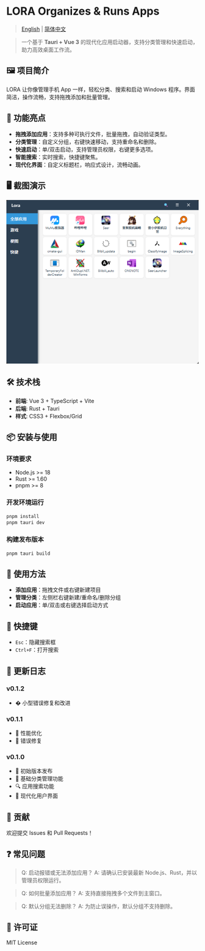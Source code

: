 # LORA Organizes & Runs Apps

> [English](./README.md) | [简体中文](./README.zh-CN.md)

> 一个基于 **Tauri + Vue 3** 的现代化应用启动器，支持分类管理和快速启动，助力高效桌面工作流。

## 🖼️ 项目简介

LORA 让你像管理手机 App 一样，轻松分类、搜索和启动 Windows 程序。界面简洁，操作流畅，支持拖拽添加和批量管理。

## 🚀 功能亮点

- **拖拽添加应用**：支持多种可执行文件，批量拖拽，自动验证类型。
- **分类管理**：自定义分组，右键快速移动，支持重命名和删除。
- **快速启动**：单/双击启动，支持管理员权限，右键更多选项。
- **智能搜索**：实时搜索，快捷键聚焦。
- **现代化界面**：自定义标题栏，响应式设计，流畅动画。

## 🖥️ 截图演示

![Screenshot](image/README/1756392629877.png)

## 🛠️ 技术栈

- **前端**: Vue 3 + TypeScript + Vite
- **后端**: Rust + Tauri
- **样式**: CSS3 + Flexbox/Grid

## 📦 安装与使用

### 环境要求

- Node.js >= 18
- Rust >= 1.60
- pnpm >= 8

### 开发环境运行

```bash
pnpm install
pnpm tauri dev
```

### 构建发布版本

```bash
pnpm tauri build
```

## 🎯 使用方法

- **添加应用**：拖拽文件或右键新建项目
- **管理分类**：左侧栏右键新建/重命名/删除分组
- **启动应用**：单/双击或右键选择启动方式

## 🔧 快捷键

- `Esc`：隐藏搜索框
- `Ctrl+F`：打开搜索

## 📝 更新日志

### v0.1.2

- � 小型错误修复和改进

### v0.1.1

- 🔧 性能优化
- 🐞 错误修复

### v0.1.0

- 🎉 初始版本发布
- 📁 基础分类管理功能
- 🔍 应用搜索功能
- 🎨 现代化用户界面

## 🤝 贡献

欢迎提交 Issues 和 Pull Requests！

## ❓ 常见问题

> Q: 启动报错或无法添加应用？
> A: 请确认已安装最新 Node.js、Rust，并以管理员权限运行。

> Q: 如何批量添加应用？
> A: 支持直接拖拽多个文件到主窗口。

> Q: 默认分组无法删除？
> A: 为防止误操作，默认分组不支持删除。

## 📄 许可证

MIT License

